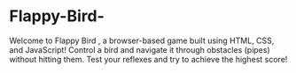 # Flappy-Bird-
Welcome to Flappy Bird , a browser-based game built using HTML, CSS, and JavaScript! Control a bird and navigate it through obstacles (pipes) without hitting them. Test your reflexes and try to achieve the highest score!
